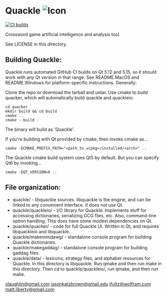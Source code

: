 Quackle   ![Icon](https://github.com/quackle/quackle/raw/master/IconSmall.png)
=======

[![CI builds](https://github.com/quackle/quackle/actions/workflows/build.yml/badge.svg)](https://github.com/quackle/quackle/actions/workflows/build.yml)

Crossword game artificial intelligence and analysis tool.

See LICENSE in this directory.

Building Quackle:
-----------------
Quackle runs automated GitHub CI builds on Qt 5.12 and 5.15, so it should work with any Qt version in that range.
See README.MacOS and README.Windows for platform-specific instructions.  Generally:

Clone the repo or download the tarball and untar.  Use cmake to build quacker, which will automatically build quackle and quackleio:

	cd quacker
	mkdir build && cd build
	cmake ..
	cmake --build .

The binary will build as 'Quackle'.

If you're building with Qt provided by cmake, then invoke cmake as...

	cmake -DCMAKE_PREFIX_PATH="<path_to_vcpkg>/installed/<arch>" ..

The Quackle cmake build system uses Qt5 by default.  But you can specify Qt6 by invoking...

	cmake -DQT_VERSION=6 ..


File organization:
------------------
* quackle/ - libquackle sources.  libquackle is the engine, and can be linked to any convenient interface.  It does not use Qt.
* quackle/quackleio/ - I/O library for Quackle.  Implements stuff for accessing dictionaries, serializing GCG files, etc.  Also, command-line option handling.  This does have some modest dependencies on Qt.
* quackle/quacker/ - code for full Quackle UI.  Written in Qt, and requires libquackleio and libquackle.
* quackle/makeminidawg/ - standalone console program for building Quackle dictionaries.
* quackle/makegaddag/ - standalone console program for building gaddag files.
* quackle/data/ - lexicons, strategy files, and alphabet resources for Quackle.
In this directory is libquackle. Run qmake and then run make in this directory. Then cd to quackle/quackleio/, run qmake, and then run make.

olaughlin@gmail.com
jasonkatzbrown@gmail.edu
jfultz@wolfram.com
matt.liberty@gmail.com
